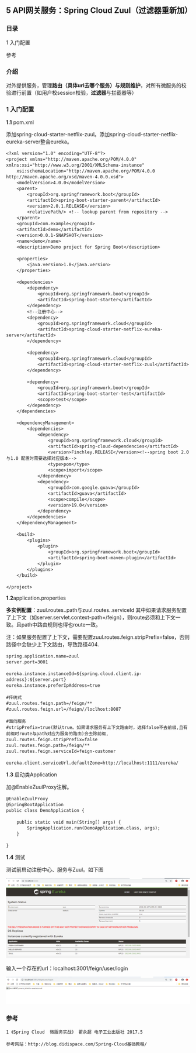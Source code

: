 ## 5 API网关服务：Spring Cloud Zuul（过滤器重新加）

### 目录

1 入门配置

参考


### 介绍

对外提供服务，管理**路由（具体url去哪个服务）与规则维护**，对所有微服务的校验进行前置（如用户校session校验，**过滤器**与拦截器等）

### 1 入门配置

**1.1** pom.xml

添加spring-cloud-starter-netflix-zuul。添加spring-cloud-starter-netflix-eureka-server整合eureka。

	<?xml version="1.0" encoding="UTF-8"?>
	<project xmlns="http://maven.apache.org/POM/4.0.0" xmlns:xsi="http://www.w3.org/2001/XMLSchema-instance"
		xsi:schemaLocation="http://maven.apache.org/POM/4.0.0 http://maven.apache.org/xsd/maven-4.0.0.xsd">
		<modelVersion>4.0.0</modelVersion>
		<parent>
			<groupId>org.springframework.boot</groupId>
			<artifactId>spring-boot-starter-parent</artifactId>
			<version>2.0.1.RELEASE</version>
			<relativePath/> <!-- lookup parent from repository -->
		</parent>
		<groupId>com.example</groupId>
		<artifactId>demo</artifactId>
		<version>0.0.1-SNAPSHOT</version>
		<name>demo</name>
		<description>Demo project for Spring Boot</description>
	
		<properties>
			<java.version>1.8</java.version>
		</properties>
	
		<dependencies>
			<dependency>
				<groupId>org.springframework.boot</groupId>
				<artifactId>spring-boot-starter</artifactId>
			</dependency>
			<!--注册中心-->
			<dependency>
				<groupId>org.springframework.cloud</groupId>
				<artifactId>spring-cloud-starter-netflix-eureka-server</artifactId>
			</dependency>
	
			<dependency>
				<groupId>org.springframework.cloud</groupId>
				<artifactId>spring-cloud-starter-netflix-zuul</artifactId>
			</dependency>
	
			<dependency>
				<groupId>org.springframework.boot</groupId>
				<artifactId>spring-boot-starter-test</artifactId>
				<scope>test</scope>
			</dependency>
		</dependencies>
	
		<dependencyManagement>
			<dependencies>
				<dependency>
					<groupId>org.springframework.cloud</groupId>
					<artifactId>spring-cloud-dependencies</artifactId>
					<version>Finchley.RELEASE</version><!--spring boot 2.0 与1.0 配置时需要选择对应版本-->
					<type>pom</type>
					<scope>import</scope>
				</dependency>
				<dependency>
					<groupId>com.google.guava</groupId>
					<artifactId>guava</artifactId>
					<scope>compile</scope>
					<version>19.0</version>
				</dependency>
			</dependencies>
		</dependencyManagement>
	
		<build>
			<plugins>
				<plugin>
					<groupId>org.springframework.boot</groupId>
					<artifactId>spring-boot-maven-plugin</artifactId>
				</plugin>
			</plugins>
		</build>
	
	</project>


**1.2**application.properties

**多实例配置**：zuul.routes.<route>.path与zuul.routes.<route>.serviceId
其中如果请求服务配置了上下文（如server.servlet.context-path=/feign），则route必须和上下文一致。且path中路由规则也得也route一致。

注：如果服务配置了上下文，需要配置zuul.routes.feign.stripPrefix=false，否则路径中会缺少上下文路由，导致路径404.


	spring.application.name=zuul
	server.port=3001
	
	eureka.instance.instanceId=${spring.cloud.client.ip-address}:${server.port}
	eureka.instance.preferIpAddress=true
	
	#传统式
	#zuul.routes.feign.path=/feign/**
	#zuul.routes.feign.url=/feign//loclhost:8087
	
	#面向服务
	#stripPrefix=true(默认true。如果请求服务有上下文路由时，选择false不去前缀,且有前缀时route与path对应为服务的路由)会去除前缀,
	zuul.routes.feign.stripPrefix=false
	zuul.routes.feign.path=/feign/**
	zuul.routes.feign.serviceId=feign-customer
	
	eureka.client.serviceUrl.defaultZone=http://localhost:1111/eureka/

**1.3** 启动类Application
   
加@EnableZuulProxy注解。

	@EnableZuulProxy
	@SpringBootApplication
	public class DemoApplication {
	
		public static void main(String[] args) {
			SpringApplication.run(DemoApplication.class, args);
		}
	
	}

**1.4** 测试

测试前启动注册中心、服务与Zuul。如下图

![Alt text](./images/zuul/euerka.png)


输入一个存在的url：localhost:3001/feign/user/login

![Alt text](./images/zuul/post_login.png)


### 参考

	1 《Spring Cloud  微服务实战》 翟永超 电子工业出版社 2017.5

    参考网站：http://blog.didispace.com/Spring-Cloud基础教程/